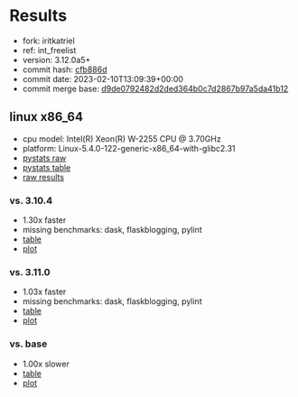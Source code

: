 # Results

- fork: iritkatriel
- ref: int_freelist
- version: 3.12.0a5+
- commit hash: [cfb886d](https://github.com/iritkatriel/cpython/commit/cfb886d)
- commit date: 2023-02-10T13:09:39+00:00
- commit merge base: [d9de0792482d2ded364b0c7d2867b97a5da41b12](https://github.com/iritkatriel/cpython/commit/d9de0792482d2ded364b0c7d2867b97a5da41b12)

## linux x86_64

- cpu model: Intel(R) Xeon(R) W-2255 CPU @ 3.70GHz
- platform: Linux-5.4.0-122-generic-x86_64-with-glibc2.31
- [pystats raw](bm-20230210-linux-x86_64-iritkatriel-int_freelist-3.12.0a5%2B-cfb886d-pystats.json)
- [pystats table](bm-20230210-linux-x86_64-iritkatriel-int_freelist-3.12.0a5%2B-cfb886d-pystats.md)
- [raw results](bm-20230210-linux-x86_64-iritkatriel-int_freelist-3.12.0a5%2B-cfb886d.json)

### vs. 3.10.4

- 1.30x faster
- missing benchmarks: dask, flaskblogging, pylint
- [table](bm-20230210-linux-x86_64-iritkatriel-int_freelist-3.12.0a5%2B-cfb886d-vs-3.10.4.md)
- [plot](bm-20230210-linux-x86_64-iritkatriel-int_freelist-3.12.0a5%2B-cfb886d-vs-3.10.4.png)

### vs. 3.11.0

- 1.03x faster
- missing benchmarks: dask, flaskblogging, pylint
- [table](bm-20230210-linux-x86_64-iritkatriel-int_freelist-3.12.0a5%2B-cfb886d-vs-3.11.0.md)
- [plot](bm-20230210-linux-x86_64-iritkatriel-int_freelist-3.12.0a5%2B-cfb886d-vs-3.11.0.png)

### vs. base

- 1.00x slower
- [table](bm-20230210-linux-x86_64-iritkatriel-int_freelist-3.12.0a5%2B-cfb886d-vs-base.md)
- [plot](bm-20230210-linux-x86_64-iritkatriel-int_freelist-3.12.0a5%2B-cfb886d-vs-base.png)

